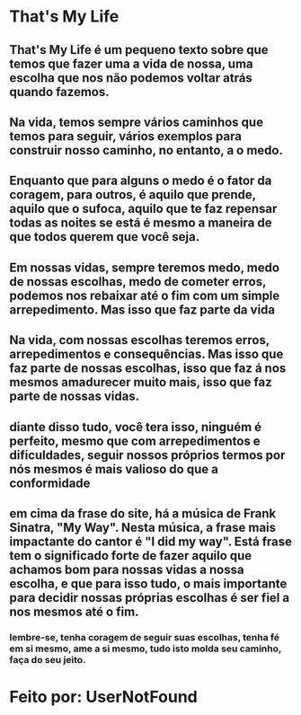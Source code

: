 # That's My Life
## That's My Life é um pequeno texto sobre que temos que fazer uma a vida de nossa, uma escolha que nos não podemos voltar atrás quando fazemos.
## Na vida, temos sempre vários caminhos que temos para seguir, vários exemplos para construir nosso caminho, no entanto, a o medo.
## Enquanto que para alguns o medo é o fator da coragem, para outros, é aquilo que prende, aquilo que o sufoca, aquilo que te faz repensar todas as noites se está é mesmo a maneira de que todos querem que você seja.
## Em nossas vidas, sempre teremos medo, medo de nossas escolhas, medo de cometer erros, podemos nos rebaixar até o fim com um simple arrepedimento. Mas isso que faz parte da vida
## Na vida, com nossas escolhas teremos erros, arrepedimentos e consequências. Mas isso que faz parte de nossas escolhas, isso que faz á nos mesmos amadurecer muito mais, isso que faz parte de nossas vidas.
## diante disso tudo, você tera isso, ninguém é perfeito, mesmo que com arrepedimentos e dificuldades, seguir nossos próprios termos por nós mesmos é mais valioso do que a conformidade 
## em cima da frase do site, há a música de Frank Sinatra, "My Way". Nesta música, a frase mais impactante do cantor é "I did my way". Está frase tem o significado forte de fazer aquilo que achamos bom para nossas vidas a nossa escolha, e que para isso tudo, o mais importante para decidir nossas próprias escolhas é ser fiel a nos mesmos até o fim.
### lembre-se, tenha coragem de seguir suas escolhas, tenha fé em si mesmo, ame a si mesmo, tudo isto molda seu caminho, faça do seu jeito.

# Feito por: UserNotFound
